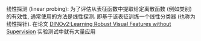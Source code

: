 线性探测 (linear probing): 为了评估从表征函数中提取给定离散函数 (例如类别) 的有效性, 通常使用的方法是线性探测. 即基于该表征训练一个线性分类器 (也称为线性探针). 在论文 [DINOv2:Learning Robust Visual Features without Supervision](../paper/paper_note/DINOv2_Learning%20Robust%20Visual%20Features%20without%20Supervision.md) 实验测试中就有大量应用